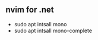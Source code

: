 
## nvim for .net


- sudo apt intsall mono
- sudo apt intsall mono-complete

<!-- vim.tbl_isarray is deprecated, use vim.isarray instead. :help deprecated stack traceback: vim/shared.lua: in function 'is_list'                                                                                                                                                       ...al/share/nvim/lazy/bufferline.nvim/lua/bufferline/ui.lua:119: in function 'get_component_size' ...al/share/nvim/lazy/bufferline.nvim/lua/bufferline/ui.lua:480: in function <...al/share/nvim/lazy/bufferline.nvim/lua/bufferline/ui.lua:461> vim/shared.lua: in function 'get_components' ...local/share/nvim/lazy/bufferline.nvim/lua/bufferline.lua:55: in function <...local/share/nvim/lazy/bufferline.nvim/lua/bufferline.lua:53> Press ENTER or type command to continue                                                                                                                                                     E5108: Error executing lua vim/shared.lua:0: vim.tbl_isarray was renamed to vim.isarray stack traceback: [C]: in function 'error' vim/shared.lua: in function 'is_list' ...al/share/nvim/lazy/bufferline.nvim/lua/bufferline/ui.lua:119: in function 'get_component_size' ...al/share/nvim/lazy/bufferline.nvim/lua/bufferline/ui.lua:480: in function <...al/share/nvim/lazy/bufferline.nvim/lua/bufferline/ui.lua:461> vim/shared.lua: in function 'get_components' -->
